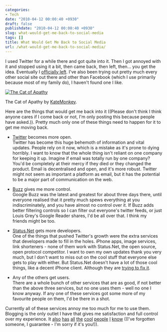 ```yaml
---
categories:
- Tech
date: "2010-04-12 00:00:40 +0930"
draft: false
publishdate: "2010-04-12 00:00:40 +0930"
slug: what-would-get-me-back-to-social-media
tags: []
title: What Would Get Me Back to Social Media
url: /what-would-get-me-back-to-social-media/
---
```

I used Twitter for a while there and got quite into it. Then I got
annoyed with it and stopped using it a bit, then came back, then left,
then... you get the idea. Eventually I [officially
left](http://twitter.com/joshnunn/status/10655459092). I've also been
trying out pretty much every other social site out there and other than
Facebook (which I use primarily because most of my family do), I haven't
found one I like.

[![The Cat of
Apathy](//farm4.static.flickr.com/3174/2960577901_5a17ff42c0.jpg)](http://www.flickr.com/photos/katemonkey/2960577901/)

The Cat of Apathy by
[KateMonkey](http://www.flickr.com/photos/katemonkey/).

Here are the things that would get me back into it ((Please don't think
I think anyone cares if I come back or not, I'm only posting this
because people have asked.)). Pretty much only one of these things need
to happen for it to get me moving back.

-   [Twitter](http://twitter.com/) becomes more open.\
    Twitter has become this huge behemoth of information and
    vital updates. People rely on it now, which is a mistake as it's
    prone to dying horribly. I want to know that the whole thing isn't
    reliant on one company for keeping it up. Imagine if email was
    totally run by one company? You'd be completely at their mercy if
    they died or they changed the product. Email is decentralised and
    open, and it's more robust. Twitter might not seem as important a
    platform as email, but it has the potential to be a major part of
    communication on the web.

<!-- -->

-   [Buzz](http://buzz.google.com/) gives me more control.\
    Google Buzz was the latest and greatest for about three days there,
    until everyone realised that it pretty much spews everything at you
    indiscriminately, and you have almost no control over it. If Buzz
    adds better filtering controls so I can filter out everyone's
    twitter feeds, or just Louis Grey's Google Reader shares, I'd be all
    over that. I think my friends might be too.

<!-- -->

-   [Status.Net](http://status.net/) gets more developers.\
    One of the things that pushed Twitter's growth were the extra
    services that developers made to fill in the holes. iPhone apps,
    image services, link shorteners - none of them work with Status.Net,
    the open source, open protocol competitor. I want to own my own
    updates thank you very much, but I don't want to miss out on the
    cool stuff that everyone else gets to play with either. But
    Status.Net doesn't have a lot of those cool things, like a decent
    iPhone client. Although they are [trying to fix
    it](http://status.net/2010/04/11/statusnet-for-twitter-developers).

<!-- -->

-   Any of the others get users.\
    There are a whole bunch of other services that are as good, if not
    better than the above three services, but no one uses them - well no
    one I know anyway. If any one of these services got some more of my
    favourite people on them, I'd be there in a shot.

Currently all of these services annoy me too much for me to use them.
Blogging is the only outlet I have that gives me satisfaction and full
control over my experience. It [also](http://blog.tarynhicks.com.au/)
[has](http://zombieskittles.com/) [all](http://rubenerd.com/)
[the](http://vanillasilence.com/) [cool](http://paulhedger.com/)
[people](http://taciturnly.com/) [I](http://lordfolland.blogspot.com/)
[know](http://ediblehat.wordpress.com/) ((I've forgotten someone, I
guarantee - I'm sorry if it's you!)).